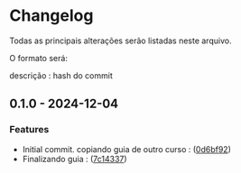 # Changelog

Todas as principais alterações serão listadas neste arquivo.

O formato será:

descrição : hash do commit

## 0.1.0 - 2024-12-04

### Features

- Initial commit. copiando guia de outro curso : ([0d6bf92](0d6bf928e7de57f649a30640491323033321a46b))
- Finalizando guia : ([7c14337](7c143370a2500f1efb552c45e0952f553b810bd3))

<!-- generated by git-cliff -->
